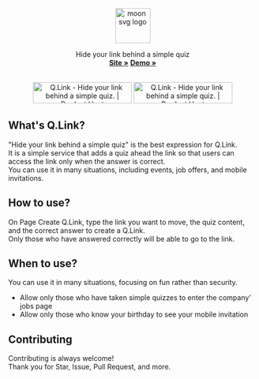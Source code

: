 <div align="center">
  <a href="https://moon-svg.minung.dev">
    <img src="https://user-images.githubusercontent.com/10302969/169694938-4da7a5e5-2207-4917-b020-6714ae224dc0.png" height="71" alt="moon svg logo" />
  </a>
  <br />
  <p align="center">
    Hide your link behind a simple quiz
    <br />
    <a href="https://q-link.minung.dev"><strong>Site »</strong></a>
    <a href="https://q-link.minung.dev/links/62825d42dad9a9d8d439aa54"><strong>Demo »</strong></a>
  </p>
</div>

<br/>
<div align="center">
<a href="https://www.producthunt.com/posts/q-link?utm_source=badge-featured&utm_medium=badge&utm_souce=badge-q&#0045;link" target="_blank"><img src="https://api.producthunt.com/widgets/embed-image/v1/featured.svg?post_id=347116&theme=light" alt="Q&#0046;Link - Hide&#0032;your&#0032;link&#0032;behind&#0032;a&#0032;simple&#0032;quiz&#0046; | Product Hunt" style="width: 200px; height: 43px;" width="200" height="43" /></a>
<a href="https://www.producthunt.com/posts/q-link?utm_source=badge-top-post-badge&utm_medium=badge&utm_souce=badge-q&#0045;link" target="_blank"><img src="https://api.producthunt.com/widgets/embed-image/v1/top-post-badge.svg?post_id=347116&theme=light&period=daily" alt="Q&#0046;Link - Hide&#0032;your&#0032;link&#0032;behind&#0032;a&#0032;simple&#0032;quiz&#0046; | Product Hunt" style="width: 200px; height: 43px;" width="200" height="43" /></a>
</div>

## What's Q.Link?

"Hide your link behind a simple quiz" is the best expression for Q.Link.  
It is a simple service that adds a quiz ahead the link so that users can access the link only when the answer is correct.  
You can use it in many situations, including events, job offers, and mobile invitations.

## How to use?

On Page Create Q.Link, type the link you want to move, the quiz content, and the correct answer to create a Q.Link.  
Only those who have answered correctly will be able to go to the link.

## When to use?

You can use it in many situations, focusing on fun rather than security.

- Allow only those who have taken simple quizzes to enter the company' jobs page
- Allow only those who know your birthday to see your mobile invitation

## Contributing

Contributing is always welcome!  
Thank you for Star, Issue, Pull Request, and more.
